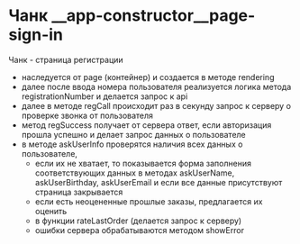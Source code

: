  # Чанк __app-constructor__page-sign-in

Чанк - страница регистрации

* наследуется от page (контейнер) и создается в методе rendering
* далее после ввода номера пользователя реализуется логика метода registrationNumber
и делается запрос к api
* далее в методе regCall происходит раз в секунду запрос к серверу о проверке звонка от пользователя
* метод regSuccess получает от сервера ответ, если авторизация прошла успешно и делает запрос данных о пользователе
* в методе askUserInfo проверятся наличия всех данных о пользователе, 
    * если их не хватает, то показывается форма заполнения соответствующих данных 
    в методах askUserName, askUserBirthday, askUserEmail и если все данные присутствуют
страница закрывается 
    * если есть неоцененные прошлые заказы, предлагается их оценить
    * в функции rateLastOrder (делается запрос к серверу)
    * ошибки сервера обрабатываются методом showError
